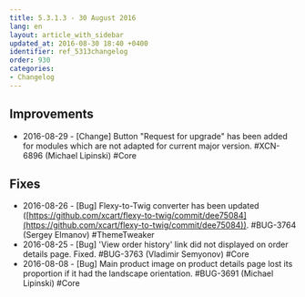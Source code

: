 ```yaml
---
title: 5.3.1.3 - 30 August 2016
lang: en
layout: article_with_sidebar
updated_at: 2016-08-30 18:40 +0400
identifier: ref_5313changelog
order: 930
categories:
- Changelog
---
```


## Improvements

*   2016-08-29 - [Change] Button "Request for upgrade" has been added for modules which are not adapted for current major version. #XCN-6896 (Michael Lipinski) #Core

## Fixes

*   2016-08-26 - [Bug] Flexy-to-Twig converter has been updated ([https://github.com/xcart/flexy-to-twig/commit/dee75084](https://github.com/xcart/flexy-to-twig/commit/dee75084)). #BUG-3764 (Sergey Elmanov) #ThemeTweaker
*   2016-08-25 - [Bug] 'View order history' link did not displayed on order details page. Fixed. #BUG-3763 (Vladimir Semyonov) #Core
*   2016-08-08 - [Bug] Main product image on product details page lost its proportion if it had the landscape orientation. #BUG-3691 (Michael Lipinski) #Core

